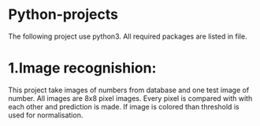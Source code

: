 # Python-projects
The following project use python3. All required packages are listed in file.
# 1.Image recognishion: 
  This project take images of numbers from database and one test image of number. All images are 8x8 pixel images.
  Every pixel is compared with with each other and prediction is made. If image is colored than threshold is used for normalisation.
